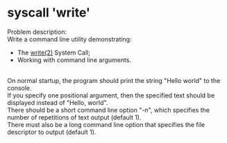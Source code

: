 # syscall 'write'
Problem description:  
Write a command line utility demonstrating:
* The [write(2)](https://www.man7.org/linux/man-pages/man2/write.2.html) System Call;
* Working with command line arguments.
<br/>
On normal startup, the program should print the string "Hello world" to the console.
<br/>
If you specify one positional argument, then the specified text should be displayed instead of "Hello, world".
<br/>
There should be a short command line option "-n", which specifies the number of repetitions of text output (default 1).
<br/>
There must also be a long command line option that specifies the file descriptor to output (default 1).
